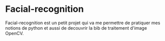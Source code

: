 # Facial-recognition
Facial-recognition est un petit projet qui va me permettre de pratiquer mes notions de python et aussi de decouvrir la bib de traitement d'image OpenCV.
